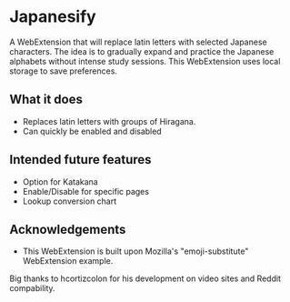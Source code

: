# Japanesify
A WebExtension that will replace latin letters with selected Japanese characters. The idea is to gradually expand and practice the Japanese alphabets without intense study sessions.
This WebExtension uses local storage to save preferences.

## What it does
* Replaces latin letters with groups of Hiragana.
* Can quickly be enabled and disabled

## Intended future features
* Option for Katakana
* Enable/Disable for specific pages
* Lookup conversion chart

## Acknowledgements

* This WebExtension is built upon Mozilla's "emoji-substitute" WebExtension example.

Big thanks to hcortizcolon for his development on video sites and Reddit compability.
